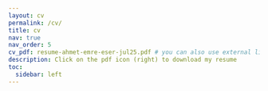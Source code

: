 ```yaml
---
layout: cv
permalink: /cv/
title: cv
nav: true
nav_order: 5
cv_pdf: resume-ahmet-emre-eser-jul25.pdf # you can also use external links here
description: Click on the pdf icon (right) to download my resume
toc:
  sidebar: left
---
```

